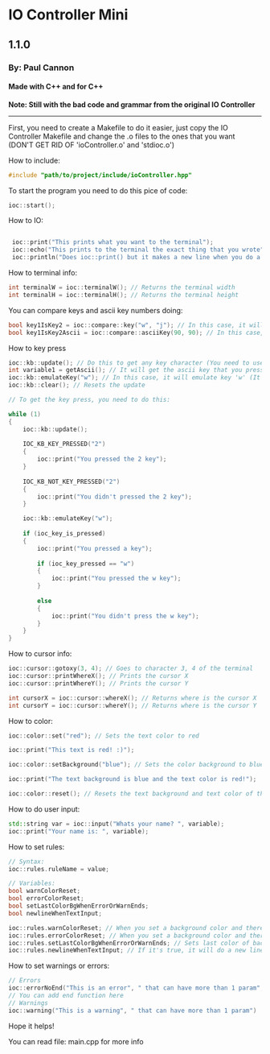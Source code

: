 # IO Controller Mini

## 1.1.0

### By: Paul Cannon

#### Made with C++ and for C++

**Note: Still with the bad code and grammar from the original IO Controller**

---

First, you need to create a Makefile to do it easier, just copy the IO Controller Makefile and change the .o files to the ones that you want (DON'T GET RID OF 'ioController.o' and 'stdioc.o')

How to include:

```cpp
#include "path/to/project/include/ioController.hpp"
```

To start the program you need to do this pice of code:
```cpp
ioc::start();
```

How to IO:

```cpp

 ioc::print("This prints what you want to the terminal"); 
 ioc::echo("This prints to the terminal the exact thing that you wrote");
 ioc::println("Does ioc::print() but it makes a new line when you do a new parameter")

```

How to terminal info:

```cpp
int terminalW = ioc::terminalW(); // Returns the terminal width
int terminalH = ioc::terminalH(); // Returns the terminal height
```

You can compare keys and ascii key numbers doing:

```cpp
bool key1IsKey2 = ioc::compare::key("w", "j"); // In this case, it will return false / 0, because key1 is not the same as key2
bool key1IsKey2Ascii = ioc::compare::asciiKey(90, 90); // In this case, it will return true / 1, because key1 is the same as key2
```

How to key press

```cpp
ioc::kb::update(); // Do this to get any key character (You need to use it in a while / for loop to do it right)
int variable1 = getAscii(); // It will get the ascii key that you pressed
ioc::kb::emulateKey("w"); // In this case, it will emulate key 'w' (It will do that key (x) will be pressed)
ioc::kb::clear(); // Resets the update

// To get the key press, you need to do this:

while (1)
{
    ioc::kb::update();
    
    IOC_KB_KEY_PRESSED("2")
    {
        ioc::print("You pressed the 2 key");
    }
    
    IOC_KB_NOT_KEY_PRESSED("2")
    {
        ioc::print("You didn't pressed the 2 key");
    }

    ioc::kb::emulateKey("w");
    
    if (ioc_key_is_pressed)
    {
        ioc::print("You pressed a key");
        
        if (ioc_key_pressed == "w")
        {
            ioc::print("You pressed the w key");
        }
        
        else
        {
            ioc::print("You didn't press the w key");
        }
    }
}

```

How to cursor info:

```cpp
ioc::cursor::gotoxy(3, 4); // Goes to character 3, 4 of the terminal
ioc::cursor::printWhereX(); // Prints the cursor X
ioc::cursor::printWhereY(); // Prints the cursor Y

int cursorX = ioc::cursor::whereX(); // Returns where is the cursor X
int cursorY = ioc::cursor::whereY(); // Returns where is the cursor Y
```

How to color:

```cpp
ioc::color::set("red"); // Sets the text color to red

ioc::print("This text is red! :)");

ioc::color::setBackground("blue"); // Sets the color background to blue

ioc::print("The text background is blue and the text color is red!");

ioc::color::reset(); // Resets the text background and text color of the terminal
```

How to do user input:

```cpp
std::string var = ioc::input("Whats your name? ", variable);
ioc::print("Your name is: ", variable);
```

How to set rules:

```cpp
// Syntax:
ioc::rules.ruleName = value;

// Variables:
bool warnColorReset;
bool errorColorReset;
bool setLastColorBgWhenErrorOrWarnEnds;
bool newlineWhenTextInput;

ioc::rules.warnColorReset; // When you set a background color and there is a warning it will reset background color to default if its true
ioc::rules.errorColorReset; // When you set a background color and there is an error it will reset background color to default if its true
ioc::rules.setLastColorBgWhenErrorOrWarnEnds; // Sets last color of background when warning / error (the variable 'rules.warnColorResets' needs to be true and same with 'rules.errorColorResets')
ioc::rules.newlineWhenTextInput; // If it's true, it will do a new line when doing user input

```

How to set warnings or errors:

```cpp
// Errors
ioc::errorNoEnd("This is an error", " that can have more than 1 param", " and you can add your end function below this line of code")
// You can add end function here
// Warnings
ioc::warning("This is a warning", " that can have more than 1 param")
```

Hope it helps!

You can read file: main.cpp for more info
